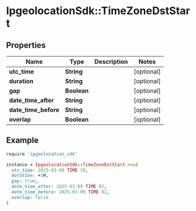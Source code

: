 # IpgeolocationSdk::TimeZoneDstStart

## Properties

| Name | Type | Description | Notes |
| ---- | ---- | ----------- | ----- |
| **utc_time** | **String** |  | [optional] |
| **duration** | **String** |  | [optional] |
| **gap** | **Boolean** |  | [optional] |
| **date_time_after** | **String** |  | [optional] |
| **date_time_before** | **String** |  | [optional] |
| **overlap** | **Boolean** |  | [optional] |

## Example

```ruby
require 'ipgeolocation_sdk'

instance = IpgeolocationSdk::TimeZoneDstStart.new(
  utc_time: 2025-03-09 TIME 10,
  duration: +1H,
  gap: true,
  date_time_after: 2025-03-09 TIME 03,
  date_time_before: 2025-03-09 TIME 02,
  overlap: false
)
```

